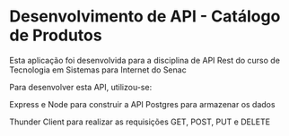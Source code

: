 # Desenvolvimento de API - Catálogo de Produtos

Esta aplicação foi desenvolvida para a disciplina de API Rest do curso de Tecnologia em Sistemas para Internet do Senac

Para desenvolver esta API, utilizou-se:

Express e Node para construir a API
Postgres para armazenar os dados

Thunder Client para realizar as requisições GET, POST, PUT e DELETE
